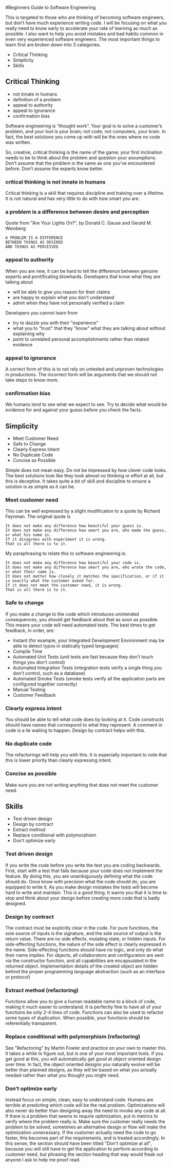 #Beginners Guide to Software Engineering

This is targeted to those who are thinking of becoming software engineers, but don’t have much experience writing code.
I will be focusing on what you really need to know early to accelerate your rate of learning as much as possible.
I also want to help you avoid mistakes and bad habits common in even very experienced software engineers.
The most important things to learn first are broken down into 3 categories.

* Critical Thinking
* Simplicity
* Skills

## Critical Thinking

* not innate in humans
* definition of a problem
* appeal to authority
* appeal to ignorance
* confirmation bias

Software engineering is “thought work”.
Your goal is to solve a customer’s problem, and your tool is your brain;  not code, not computers, your brain.
In fact, the best solutions you come up with will be the ones where no code was written.

So, creative, critical thinking is the name of the game; your first inclination needs to be to think about the problem and question your assumptions.
Don’t assume that the problem is the same as one you’ve encountered before.
Don’t assume the experts know better.

### critical thinking is not innate in humans

Critical thinking is a skill that requires discipline and training over a lifetime.
It is not natural and has very little to do with how smart you are.

### a problem is a difference between desire and perception

Quote from "Are Your Lights On?", by Donald C. Gause and Gerald M. Weinberg

    A PROBLEM IS A DIFFERENCE
    BETWEEN THINGS AS DESIRED
    AND THINGS AS PERCEIVED

### appeal to authority

When you are new, it can be hard to tell the difference between genuine experts and pontificating blowhards.
Developers that know what they are talking about

* will be able to give you reason for their claims
* are happy to explain what you don't understand
* admit when they have not personally verified a claim

Developers you cannot learn from

* try to dazzle you with their "experience"
* what you to "trust" that they "know" what they are talking about without explaining why
* point to unrelated personal accomplishments rather than related evidence 

### appeal to ignorance

A correct form of this is to not rely on untested and unproven technologies in productions.
The incorrect form will be arguments that we should not take steps to know more.

### confirmation bias

We humans tend to see what we expect to see.
Try to decide what would be evidence for and against your guess before you check the facts.

## Simplicity

* Meet Customer Need
* Safe to Change
* Clearly Express Intent
* No Duplicate Code
* Concise as Possible

Simple does not mean easy.
Do not be impressed by how clever code looks.
The best solutions look like they took almost no thinking or effort at all, but this is deceptive.
It takes quite a bit of skill and discipline to ensure a solution is as simple as it can be. 

### Meet customer need

This can be well expressed by a slight modification to a quote by Richard Feynman.  The original quote is

    It does not make any difference how beautiful your guess is.
    It does not make any difference how smart you are, who made the guess, or what his name is.
    If it disagrees with experiment it is wrong.
    That is all there is to it.

My paraphrasing to relate this to software engineering is:

    It does not make any difference how beautiful your code is.
    It does not make any difference how smart you are, who wrote the code, or what their name is.
    It does not matter how closely it matches the specification, or if it is exactly what the customer asked for.
    If it does not meet the customer need, it is wrong.
    That is all there is to it.

### Safe to change

If you make a change to the code which introduces unintended consequences, you should get feedback about that as soon as possible.
This means your code will need automated tests.
The best times to get feedback, in order, are:

* Instant (for example, your Integrated Development Environment may be able to detect typos in statically typed languages)
* Compile Time
* Automated Unit Tests (unit tests are fast because they don't touch things you don't control)
* Automated Integration Tests (integration tests verify a single thing you don't control, such as a database)
* Automated Smoke Tests (smoke tests verify all the application parts are configured together correctly)
* Manual Testing
* Customer Feedback

### Clearly express intent

You should be able to tell what code does by looking at it.
Code constructs should have names that correspond to what they represent.
A comment in code is a lie waiting to happen.
Design by contract helps with this.

### No duplicate code

The refactorings will help you with this.
It is especially important to note that this is lower priority than clearly expressing intent.

### Concise as possible

Make sure you are not writing anything that does not meet the customer need.

## Skills

* Test driven design
* Design by contract
* Extract method
* Replace conditional with polymorphism
* Don’t optimize early

### Test driven design

If you write the code before you write the test you are coding backwards.
First, start with a test that fails because your code does not implement the feature.
By doing this, you are unambiguously defining what the code should do.
Once know with precision what the code should do, you are equipped to write it.
As you make design mistakes the tests will become hard to write and maintain.
This is a good thing.
It warns you that it is time to stop and think about your design before creating more code that is badly designed.

### Design by contract

The contract must be explicitly clear in the code.
For pure functions, the sole source of inputs is the signature, and the sole source of output is the return value.
There are no side effects, mutating state, or hidden inputs.
For side-effecting functions, the nature of the side effect is clearly expressed in the name.
Side-effecting functions should have no logic, and only do what their name implies.
For objects, all collaborators and configuration are sent via the constructor function, and all capabilities are encapsulated in the returned object.
Implementation details of the created object are hidden behind the proper programming language abstraction (such as an interface or protocol)

### Extract method (refactoring)

Functions allow you to give a human readable name to a block of code, making it much easier to understand.
It is perfectly fine to have all of your functions be only 2-4 lines of code.
Functions can also be used to refactor some types of duplication.
When possible, your functions should be referentially transparent.

### Replace conditional with polymorphism (refactoring)

See "Refactoring" by Martin Fowler and practice on your own to master this.
It takes a while to figure out, but is one of your most important tools.
If you get good at this, you will automatically get good at object oriented design over time.
In fact, the object oriented designs you naturally evolve will be better than planned designs, as they will be based on what you actually needed rather than what you thought you might need.

### Don’t optimize early

Instead focus on simple, clean, easy to understand code.
Humans are terrible at predicting which code will be the real problem.
Optimizations will also never do better than designing away the need to invoke any code at all.
If there is a problem that seems to require optimization, put in metrics to verify where the problem really is.
Make sure the customer really needs the problem to be solved, sometimes an alternative design or flow will make the optimization unnecessary.
If the customer actually need the code to go faster, this becomes part of the requirements, and is treated accordingly.
In this sense, the section should have been titled "Don't optimize at all", because you will still have to get the application to perform according to customer need, but phrasing the section heading that way would freak out anyone I ask to help me proof read.
